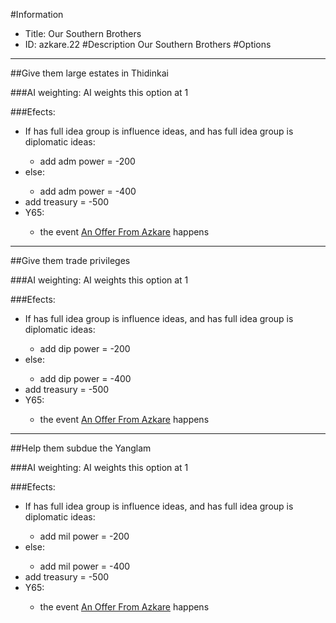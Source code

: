 #Information
 - Title: Our Southern Brothers
 - ID: azkare.22
#Description
Our Southern Brothers
#Options

___
##Give them large estates in Thidinkai

###AI weighting:
AI weights this option at 1


###Efects:<ul><li>If has full idea group is influence ideas, and has full idea group is diplomatic ideas:</li><ul><li>add adm power = -200</li></ul><li>else:</li><ul><li>add adm power = -400</li></ul><li>add treasury = -500</li><li>Y65:</li><ul><li>the event [An Offer From Azkare](../events/an_offer_from_azkare.md) happens</li></ul></ul>

___
##Give them trade privileges

###AI weighting:
AI weights this option at 1


###Efects:<ul><li>If has full idea group is influence ideas, and has full idea group is diplomatic ideas:</li><ul><li>add dip power = -200</li></ul><li>else:</li><ul><li>add dip power = -400</li></ul><li>add treasury = -500</li><li>Y65:</li><ul><li>the event [An Offer From Azkare](../events/an_offer_from_azkare.md) happens</li></ul></ul>

___
##Help them subdue the Yanglam

###AI weighting:
AI weights this option at 1


###Efects:<ul><li>If has full idea group is influence ideas, and has full idea group is diplomatic ideas:</li><ul><li>add mil power = -200</li></ul><li>else:</li><ul><li>add mil power = -400</li></ul><li>add treasury = -500</li><li>Y65:</li><ul><li>the event [An Offer From Azkare](../events/an_offer_from_azkare.md) happens</li></ul></ul>
